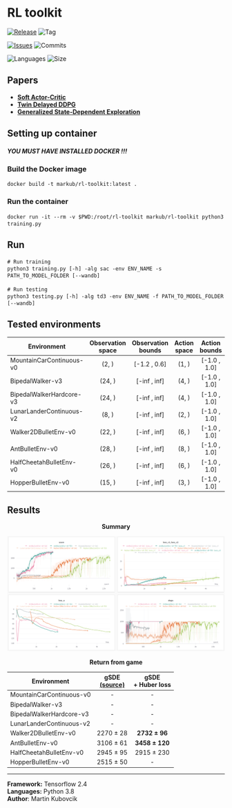 # RL toolkit

[![Release](https://img.shields.io/github/release/markub3327/rl-toolkit)](https://github.com/markub3327/rl-toolkit/releases)
![Tag](https://img.shields.io/github/v/tag/markub3327/rl-toolkit)

[![Issues](https://img.shields.io/github/issues/markub3327/rl-toolkit)](https://github.com/markub3327/rl-toolkit/issues)
![Commits](https://img.shields.io/github/commit-activity/w/markub3327/rl-toolkit)

![Languages](https://img.shields.io/github/languages/count/markub3327/rl-toolkit)
![Size](https://img.shields.io/github/repo-size/markub3327/rl-toolkit)

## Papers
  * [**Soft Actor-Critic**](https://arxiv.org/pdf/1812.05905.pdf)
  * [**Twin Delayed DDPG**](https://arxiv.org/pdf/1802.09477.pdf)
  * [**Generalized State-Dependent Exploration**](https://arxiv.org/pdf/2005.05719.pdf)

## Setting up container

##### YOU MUST HAVE INSTALLED DOCKER !!!

### Build the Docker image

```shell
docker build -t markub/rl-toolkit:latest .
```

### Run the container

```shell
docker run -it --rm -v $PWD:/root/rl-toolkit markub/rl-toolkit python3 training.py
```

## Run

```shell
# Run training
python3 training.py [-h] -alg sac -env ENV_NAME -s PATH_TO_MODEL_FOLDER [--wandb]

# Run testing
python3 testing.py [-h] -alg td3 -env ENV_NAME -f PATH_TO_MODEL_FOLDER [--wandb]
```

## Tested environments

  | Environment              | Observation space | Observation bounds | Action space | Action bounds |
  | ------------------------ | :---------------: | :----------------: | :----------: | :-----------: |
  | MountainCarContinuous-v0 | (2, ) | [-1.2 , 0.6] | (1, ) | [-1.0 , 1.0] |
  | BipedalWalker-v3         | (24, ) | [-inf , inf] | (4, ) | [-1.0 , 1.0] | 
  | BipedalWalkerHardcore-v3 | (24, ) | [-inf , inf] | (4, ) | [-1.0 , 1.0] |
  | LunarLanderContinuous-v2 | (8, ) | [-inf , inf] | (2, ) | [-1.0 , 1.0] |
  | Walker2DBulletEnv-v0     | (22, ) | [-inf , inf] | (6, ) | [-1.0 , 1.0] |
  | AntBulletEnv-v0          | (28, ) | [-inf , inf] | (8, ) | [-1.0 , 1.0] |
  | HalfCheetahBulletEnv-v0  | (26, ) | [-inf , inf] | (6, ) | [-1.0 , 1.0] |
  | HopperBulletEnv-v0       | (15, ) | [-inf , inf] | (3, ) | [-1.0 , 1.0] |


## Results

<p align="center"><b>Summary</b></p>
<p align="center">
  <a href="https://wandb.ai/markub/rl-toolkit?workspace=user-markub" target="_blank"><img src="img/results.png" alt="results"></a>
</p>

<p align="center"><b>Return from game</b></p>

  | Environment              | gSDE<br>[(source)](https://paperswithcode.com/paper/generalized-state-dependent-exploration-for) | gSDE<br>+ Huber loss |
  | ------------------------ | :---: | :-----------------: |
  | MountainCarContinuous-v0 | - | - |
  | BipedalWalker-v3         | - | - |
  | BipedalWalkerHardcore-v3 | - | - |
  | LunarLanderContinuous-v2 | - | - |
  | Walker2DBulletEnv-v0     | 2270 ± 28 | **2732 ± 96** |
  | AntBulletEnv-v0          | 3106 ± 61 | **3458 ± 120** |
  | HalfCheetahBulletEnv-v0  | 2945 ± 95 | 2915 ± 230 |
  | HopperBulletEnv-v0       | 2515 ± 50 | - |

----------------------------------

**Framework:** Tensorflow 2.4
<br>
**Languages:** Python 3.8
<br>
**Author**: Martin Kubovcik
